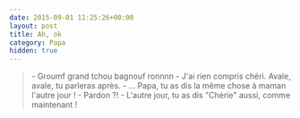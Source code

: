 ```yaml
---
date: 2015-09-01 11:25:26+00:00
layout: post
title: Ah, ok
category: Papa
hidden: true
---
```


> \- Groumf grand tchou bagnouf ronnnn
> \- J'ai rien compris chéri. Avale, avale, tu parleras après.
> \- … Papa, tu as dis la même chose à maman l'autre jour !
> \- Pardon ?!
> \- L'autre jour, tu as dis "Chérie" aussi, comme maintenant !

